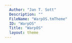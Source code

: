 ```yaml
---
  Author: "Jan T. Sott"
  Description: ""
  FileName: "WarpOS.tmTheme"
  ID: "WarpOS"
  Title: "WarpOS"
  layout: theme
---
```

  